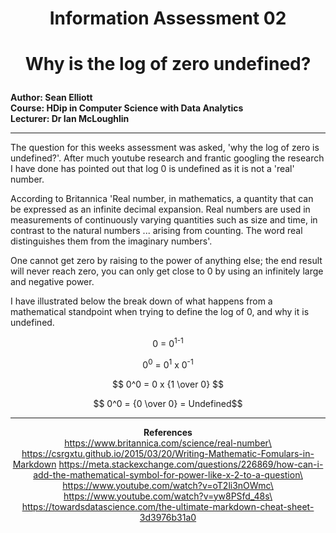 # <p align="center">  Information Assessment 02 
# <p align="center"> **Why is the log of zero undefined?**

__Author: Sean Elliott\
Course: HDip in Computer Science with Data Analytics\
Lecturer: Dr Ian McLoughlin__

---

The question for this weeks assessment was asked, 'why the log of zero is undefined?'.
After much youtube research and frantic googling the research I have done has pointed out that log 0 is undefined as it is not a 'real' number.

According to Britannica 'Real number, in mathematics, a quantity that can be expressed as an infinite decimal expansion. Real numbers are used in measurements of continuously varying quantities such as size and time, in contrast to the natural numbers ... arising from counting. The word real distinguishes them from the imaginary numbers'.

One cannot get zero by raising to the power of anything else; the end result will never reach zero, you can only get close to 0 by using an infinitely
large and negative power.

I have illustrated below the break down of what happens from a mathematical standpoint when trying to define the log of 0, and why it is undefined.


<p align="center">
0</sup> = 0<sup>1</sup><sup>-1
<p align="center">
0<sup>0</sup> = 0<sup>1</sup> x 0<sup>-1</sup>

$$ 0^0 = 0 x {1 \over 0} $$

$$ 0^0 = {0 \over 0} = Undefined$$




---

**<p align="center"> References**\
https://www.britannica.com/science/real-number\
https://csrgxtu.github.io/2015/03/20/Writing-Mathematic-Fomulars-in-Markdown
https://meta.stackexchange.com/questions/226869/how-can-i-add-the-mathematical-symbol-for-power-like-x-2-to-a-question\
https://www.youtube.com/watch?v=oT2li3nOWmc\ 
https://www.youtube.com/watch?v=yw8PSfd_48s\
https://towardsdatascience.com/the-ultimate-markdown-cheat-sheet-3d3976b31a0